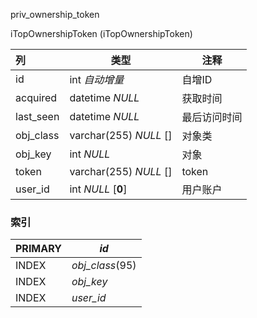 priv_ownership_token

iTopOwnershipToken (iTopOwnershipToken)



| 列        | 类型                   | 注释         |
| :-------- | ---------------------- | ------------ |
| id        | int *自动增量*         | 自增ID       |
| acquired  | datetime *NULL*        | 获取时间     |
| last_seen | datetime *NULL*        | 最后访问时间 |
| obj_class | varchar(255) *NULL* [] | 对象类       |
| obj_key   | int *NULL*             | 对象         |
| token     | varchar(255) *NULL* [] | token        |
| user_id   | int *NULL* [**0**]     | 用户账户     |

### 索引

| PRIMARY | *id*            |
| :------ | --------------- |
| INDEX   | *obj_class*(95) |
| INDEX   | *obj_key*       |
| INDEX   | *user_id*       |